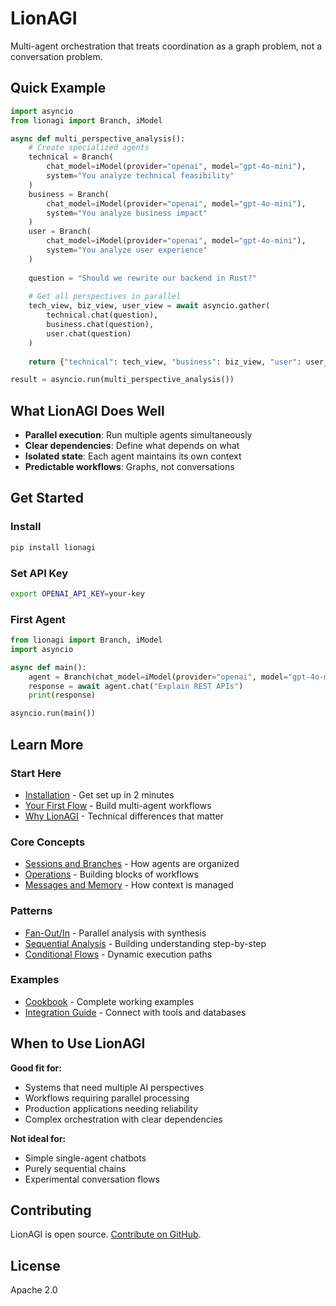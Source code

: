 # LionAGI

Multi-agent orchestration that treats coordination as a graph problem, not a conversation problem.

## Quick Example

```python
import asyncio
from lionagi import Branch, iModel

async def multi_perspective_analysis():
    # Create specialized agents
    technical = Branch(
        chat_model=iModel(provider="openai", model="gpt-4o-mini"),
        system="You analyze technical feasibility"
    )
    business = Branch(
        chat_model=iModel(provider="openai", model="gpt-4o-mini"),
        system="You analyze business impact"
    )
    user = Branch(
        chat_model=iModel(provider="openai", model="gpt-4o-mini"),
        system="You analyze user experience"
    )
    
    question = "Should we rewrite our backend in Rust?"
    
    # Get all perspectives in parallel
    tech_view, biz_view, user_view = await asyncio.gather(
        technical.chat(question),
        business.chat(question),
        user.chat(question)
    )
    
    return {"technical": tech_view, "business": biz_view, "user": user_view}

result = asyncio.run(multi_perspective_analysis())
```

## What LionAGI Does Well

- **Parallel execution**: Run multiple agents simultaneously
- **Clear dependencies**: Define what depends on what
- **Isolated state**: Each agent maintains its own context
- **Predictable workflows**: Graphs, not conversations

## Get Started

### Install
```bash
pip install lionagi
```

### Set API Key
```bash
export OPENAI_API_KEY=your-key
```

### First Agent
```python
from lionagi import Branch, iModel
import asyncio

async def main():
    agent = Branch(chat_model=iModel(provider="openai", model="gpt-4o-mini"))
    response = await agent.chat("Explain REST APIs")
    print(response)

asyncio.run(main())
```

## Learn More

### Start Here
- [Installation](quickstart/installation.md) - Get set up in 2 minutes
- [Your First Flow](quickstart/your-first-flow.md) - Build multi-agent workflows
- [Why LionAGI](thinking-in-lionagi/why-lionagi.md) - Technical differences that matter

### Core Concepts
- [Sessions and Branches](core-concepts/sessions-and-branches.md) - How agents are organized
- [Operations](core-concepts/operations.md) - Building blocks of workflows
- [Messages and Memory](core-concepts/messages-and-memory.md) - How context is managed

### Patterns
- [Fan-Out/In](patterns/fan-out-in.md) - Parallel analysis with synthesis
- [Sequential Analysis](patterns/sequential-analysis.md) - Building understanding step-by-step
- [Conditional Flows](patterns/conditional-flows.md) - Dynamic execution paths

### Examples
- [Cookbook](cookbook/) - Complete working examples
- [Integration Guide](integrations/) - Connect with tools and databases

## When to Use LionAGI

**Good fit for:**
- Systems that need multiple AI perspectives
- Workflows requiring parallel processing
- Production applications needing reliability
- Complex orchestration with clear dependencies

**Not ideal for:**
- Simple single-agent chatbots
- Purely sequential chains
- Experimental conversation flows

## Contributing

LionAGI is open source. [Contribute on GitHub](https://github.com/khive-ai/lionagi).

## License

Apache 2.0